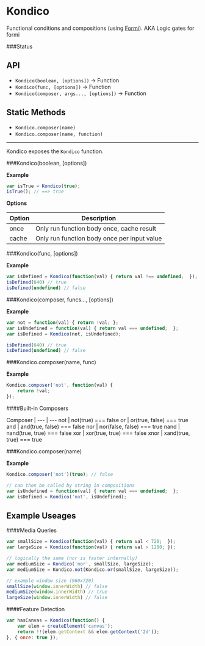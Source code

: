 Kondico
=== 

Functional conditions and compositions (using [Formi](https://github.com/krambuhl/Formi)).  AKA Logic gates for formi

###Status


API
---

- `Kondico(boolean, [options])` -> Function
- `Kondico(func, [options])` -> Function
- `Kondico(composer, args..., [options])` -> Function

Static Methods
---

- `Kondico.composer(name)`
- `Kondico.composer(name, function)`

---


Kondico exposes the `Kondico` function.

###Kondico(boolean, [options])

__Example__

```js
var isTrue = Kondico(true);
isTrue(); // ==> true
```

__Options__

Option | Description
--- | ---
once | Only run function body once, cache result
cache | Only run function body once per input value

###Kondico(func, [options])

__Example__

```js
var isDefined = Kondico(function(val) { return val !== undefined;  }); 
isDefined(640) // true
isDefined(undefined) // false
```

###Kondico(composer, funcs..., [options])

__Example__

```js
var not = function(val) { return !val; };
var isUndefined = function(val) { return val === undefined;  };
var isDefined = Kondico(not, isUndefined);

isDefined(640) // true
isDefined(undefined) // false
```


###Kondico.composer(name, func)

__Example__

```js
Kondico.composer('not', function(val) {
    return !val;
});
```

####Built-in Composers

Composer |
--- | ---
not | not(true) === false
or | or(true, false) === true
and | and(true, false) === false
nor | nor(false, false) === true
nand | nand(true, true) === false
xor | xor(true, true) === false
xnor | xand(true, true) === true

###Kondico.composer(name)

__Example__

```js
Kondico.composer('not')(true); // false

// can then be called by string in compositions
var isUndefined = function(val) { return val === undefined;  };
var isDefined = Kondico('not', isUndefined);
```



Example Useages
---

####Media Queries
```js
var smallSize = Kondico(function(val) { return val < 720;  }); 
var largeSize = Kondico(function(val) { return val > 1280; });

// logically the same (nor is faster internally)
var mediumSize = Kondico('nor', smallSize, largeSize);
var mediumSize = Kondico.not(Kondico.or(smallSize, largeSize));

// example window size (960x720)
smallSize(window.innerWidth) // false
mediumSize(window.innerWidth) // true
largeSize(window.innerWidth) // false
```

####Feature Detection
```js
var hasCanvas = Kondico(function() {
    var elem = createElement('canvas');
    return !!(elem.getContext && elem.getContext('2d'));
}, { once: true }); 
```
